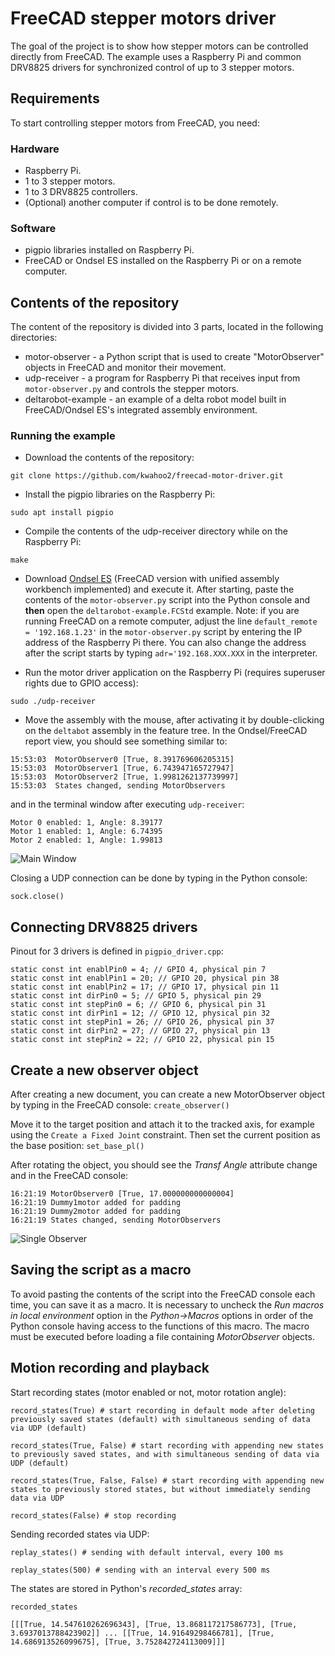 # FreeCAD stepper motors driver

The goal of the project is to show how stepper motors can be controlled directly from FreeCAD.
The example uses a Raspberry Pi and common DRV8825 drivers for synchronized control of up to 3 stepper motors.

## Requirements

To start controlling stepper motors from FreeCAD, you need:

### Hardware

* Raspberry Pi.
* 1 to 3 stepper motors.
* 1 to 3 DRV8825 controllers.
* (Optional) another computer if control is to be done remotely.

### Software

* pigpio libraries installed on Raspberry Pi.
* FreeCAD or Ondsel ES installed on the Raspberry Pi or on a remote computer.

## Contents of the repository

The content of the repository is divided into 3 parts, located in the following directories:

* motor-observer - a Python script that is used to create "MotorObserver" objects in FreeCAD and monitor their movement.
* udp-receiver - a program for Raspberry Pi that receives input from `motor-observer.py` and controls the stepper motors.
* deltarobot-example - an example of a delta robot model built in FreeCAD/Ondsel ES's integrated assembly environment.

### Running the example

* Download the contents of the repository:

`git clone https://github.com/kwahoo2/freecad-motor-driver.git`

* Install the pigpio libraries on the Raspberry Pi:

`sudo apt install pigpio`

* Compile the contents of the udp-receiver directory while on the Raspberry Pi:

`make`

* Download [Ondsel ES](https://github.com/Ondsel-Development/FreeCAD/releases) (FreeCAD version with unified assembly workbench implemented) and execute it.
After starting, paste the contents of the `motor-observer.py` script into the Python console and **then** open the `deltarobot-example.FCStd` example.
Note: if you are running FreeCAD on a remote computer, adjust the line `default_remote = '192.168.1.23'` in the `motor-observer.py` script by entering the IP address of the Raspberry Pi there. You can also change the address after the script starts by typing `adr='192.168.XXX.XXX` in the interpreter.

* Run the motor driver application on the Raspberry Pi (requires superuser rights due to GPIO access):

`sudo ./udp-receiver`

* Move the assembly with the mouse, after activating it by double-clicking on the `deltabot` assembly in the feature tree. In the Ondsel/FreeCAD report view, you should see something similar to:

```
15:53:03  MotorObserver0 [True, 8.391769606205315]
15:53:03  MotorObserver1 [True, 6.743947165727947]
15:53:03  MotorObserver2 [True, 1.9981262137739997]
15:53:03  States changed, sending MotorObservers
```

and in the terminal window after executing `udp-receiver`:

```
Motor 0 enabled: 1, Angle: 8.39177
Motor 1 enabled: 1, Angle: 6.74395
Motor 2 enabled: 1, Angle: 1.99813
```

![Main Window][mw]

[mw]: https://raw.githubusercontent.com/kwahoo2/freecad-motor-driver/main/.github/images/mw_en.png "Main Window"

Closing a UDP connection can be done by typing in the Python console:

`sock.close()`

## Connecting DRV8825 drivers
Pinout for 3 drivers is defined in `pigpio_driver.cpp`:

```
static const int enablPin0 = 4; // GPIO 4, physical pin 7
static const int enablPin1 = 20; // GPIO 20, physical pin 38
static const int enablPin2 = 17; // GPIO 17, physical pin 11
static const int dirPin0 = 5; // GPIO 5, physical pin 29
static const int stepPin0 = 6; // GPIO 6, physical pin 31
static const int dirPin1 = 12; // GPIO 12, physical pin 32
static const int stepPin1 = 26; // GPIO 26, physical pin 37
static const int dirPin2 = 27; // GPIO 27, physical pin 13
static const int stepPin2 = 22; // GPIO 22, physical pin 15
```

## Create a new observer object

After creating a new document, you can create a new MotorObserver object by typing in the FreeCAD console:
`create_observer()`

Move it to the target position and attach it to the tracked axis, for example using the `Create a Fixed Joint` constraint. Then set the current position as the base position:
`set_base_pl()`

After rotating the object, you should see the _Transf Angle_ attribute change and in the FreeCAD console:

```
16:21:19 MotorObserver0 [True, 17.000000000000004]
16:21:19 Dummy1motor added for padding
16:21:19 Dummy2motor added for padding
16:21:19 States changed, sending MotorObservers
```


![Single Observer][so]

[so]: https://raw.githubusercontent.com/kwahoo2/freecad-motor-driver/main/.github/images/single_observer.png "Observer"

## Saving the script as a macro

To avoid pasting the contents of the script into the FreeCAD console each time, you can save it as a macro. It is necessary to uncheck the _Run macros in local environment_ option in the _Python->Macros_ options in order of the Python console having access to the functions of this macro. The macro must be executed before loading a file containing _MotorObserver_ objects.

## Motion recording and playback

Start recording states (motor enabled or not, motor rotation angle):

`record_states(True) # start recording in default mode after deleting previously saved states (default) with simultaneous sending of data via UDP (default)`

`record_states(True, False) # start recording with appending new states to previously saved states, and with simultaneous sending of data via UDP (default)`

`record_states(True, False, False) # start recording with appending new states to previously stored states, but without immediately sending data via UDP`

`record_states(False) # stop recording`

Sending recorded states via UDP:

`replay_states() # sending with default interval, every 100 ms`

`replay_states(500) # sending with an interval every 500 ms`

The states are stored in Python's _recorded_states_ array:

`recorded_states`

`[[[True, 14.547610262696343], [True, 13.868117217586773], [True, 3.6937013788423902]] ... [[True, 14.91649298466781], [True, 14.686913526099675], [True, 3.752842724113009]]]`
